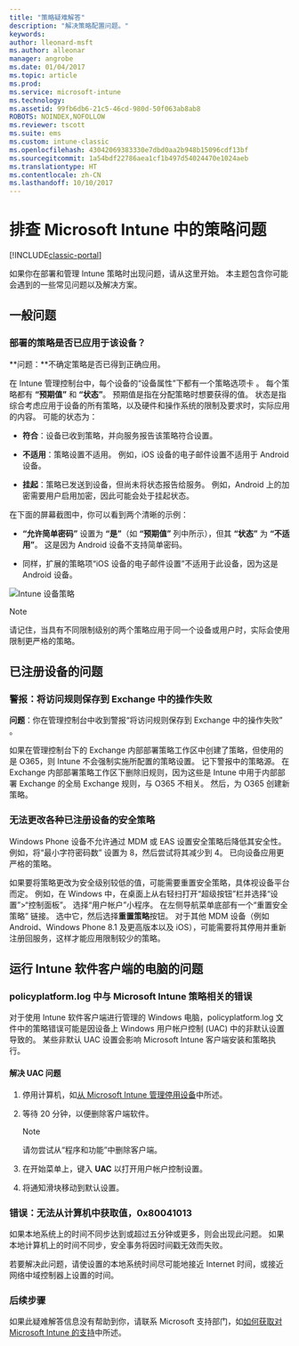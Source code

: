 ```yaml
---
title: "策略疑难解答"
description: "解决策略配置问题。"
keywords: 
author: lleonard-msft
ms.author: alleonar
manager: angrobe
ms.date: 01/04/2017
ms.topic: article
ms.prod: 
ms.service: microsoft-intune
ms.technology: 
ms.assetid: 99fb6db6-21c5-46cd-980d-50f063ab8ab8
ROBOTS: NOINDEX,NOFOLLOW
ms.reviewer: tscott
ms.suite: ems
ms.custom: intune-classic
ms.openlocfilehash: 43042069383330e7dbd0aa2b948b15096cdf13bf
ms.sourcegitcommit: 1a54bdf22786aea1cf1b497d54024470e1024aeb
ms.translationtype: HT
ms.contentlocale: zh-CN
ms.lasthandoff: 10/10/2017
---
```

# <a name="troubleshoot-policies-in-microsoft-intune"></a>排查 Microsoft Intune 中的策略问题

[!INCLUDE[classic-portal](../includes/classic-portal.md)]

如果你在部署和管理 Intune 策略时出现问题，请从这里开始。 本主题包含你可能会遇到的一些常见问题以及解决方案。

## <a name="general-issues"></a>一般问题

### <a name="was-a-deployed-policy-applied-to-the-device"></a>部署的策略是否已应用于该设备？
**问题：**不确定策略是否已得到正确应用。

在 Intune 管理控制台中，每个设备的“设备属性”下都有一个策略选项卡 。 每个策略都有 **“预期值”** 和 **“状态”**。 预期值是指在分配策略时想要获得的值。 状态是指综合考虑应用于设备的所有策略，以及硬件和操作系统的限制及要求时，实际应用的内容。 可能的状态为：

-   **符合**：设备已收到策略，并向服务报告该策略符合设置。

-   **不适用**：策略设置不适用。 例如，iOS 设备的电子邮件设置不适用于 Android 设备。

-   **挂起**：策略已发送到设备，但尚未将状态报告给服务。 例如，Android 上的加密需要用户启用加密，因此可能会处于挂起状态。

在下面的屏幕截图中，你可以看到两个清晰的示例：

-   **“允许简单密码”** 设置为 **“是”**（如 **“预期值”** 列中所示），但其 **“状态”** 为 **“不适用”**。 这是因为 Android 设备不支持简单密码。

-   同样，扩展的策略项“iOS 设备的电子邮件设置”不适用于此设备，因为这是 Android 设备。

![Intune 设备策略](../media/Intune-Device-Policy-v.2.jpg)

> [!NOTE]
> 请记住，当具有不同限制级别的两个策略应用于同一个设备或用户时，实际会使用限制更严格的策略。


## <a name="issues-with-enrolled-devices"></a>已注册设备的问题

### <a name="alert-saving-of-access-rules-to-exchange-has-failed"></a>警报：将访问规则保存到 Exchange 中的操作失败
**问题**：你在管理控制台中收到警报“将访问规则保存到 Exchange 中的操作失败”   。

如果在管理控制台下的 Exchange 内部部署策略工作区中创建了策略，但使用的是 O365，则 Intune 不会强制实施所配置的策略设置。 记下警报中的策略源。  在 Exchange 内部部署策略工作区下删除旧规则，因为这些是 Intune 中用于内部部署 Exchange 的全局 Exchange 规则，与 O365 不相关。 然后，为 O365 创建新策略。

### <a name="cannot-change-security-policy-for-various-enrolled-devices"></a>无法更改各种已注册设备的安全策略
Windows Phone 设备不允许通过 MDM 或 EAS 设置安全策略后降低其安全性。 例如，将“最小字符密码数”  设置为 8，然后尝试将其减少到 4。 已向设备应用更严格的策略。

如果要将策略更改为安全级别较低的值，可能需要重置安全策略，具体视设备平台而定。
例如，在 Windows 中，在桌面上从右轻扫打开“超级按钮”栏并选择“设置”&gt;“控制面板”。  选择“用户帐户”小程序。
在左侧导航菜单底部有一个“重置安全策略”  链接。 选中它，然后选择**重置策略**按钮。
对于其他 MDM 设备（例如 Android、Windows Phone 8.1 及更高版本以及 iOS），可能需要将其停用并重新注册回服务，这样才能应用限制较少的策略。

## <a name="issues-with-pcs-that-run-the-intune-software-client"></a>运行 Intune 软件客户端的电脑的问题

### <a name="microsoft-intune-policy-related-errors-in-policyplatformlog"></a>policyplatform.log 中与 Microsoft Intune 策略相关的错误
对于使用 Intune 软件客户端进行管理的 Windows 电脑，policyplatform.log 文件中的策略错误可能是因设备上 Windows 用户帐户控制 (UAC) 中的非默认设置导致的。 某些非默认 UAC 设置会影响 Microsoft Intune 客户端安装和策略执行。

#### <a name="to-resolve-uac-issues"></a>解决 UAC 问题

1.  停用计算机，如[从 Microsoft Intune 管理停用设备](/intune-classic/deploy-use/retire-devices-from-microsoft-intune-management)中所述。

2.  等待 20 分钟，以便删除客户端软件。

    > [!NOTE]
    > 请勿尝试从“程序和功能”中删除客户端。

3.  在开始菜单上，键入 **UAC** 以打开用户帐户控制设置。

4.  将通知滑块移动到默认设置。

### <a name="error-cannot-obtain-the-value-from-the-computer-0x80041013"></a>错误：无法从计算机中获取值，0x80041013
如果本地系统上的时间不同步达到或超过五分钟或更多，则会出现此问题。 如果本地计算机上的时间不同步，安全事务将因时间戳无效而失败。

若要解决此问题，请使设置的本地系统时间尽可能地接近 Internet 时间，或接近网络中域控制器上设置的时间。








### <a name="next-steps"></a>后续步骤
如果此疑难解答信息没有帮助到你，请联系 Microsoft 支持部门，如[如何获取对 Microsoft Intune 的支持](how-to-get-support-for-microsoft-intune.md)中所述。
